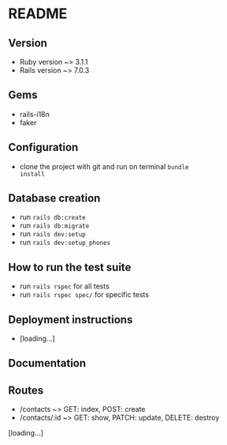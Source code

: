 # README

## Version
  * Ruby version ~> 3.1.1
  * Rails version ~> 7.0.3

## Gems
  * rails-i18n
  * faker

## Configuration
* clone the project with git and run on terminal <code>bundle install</code>

## Database creation
* run <code>rails db:create</code>
* run <code>rails db:migrate</code>
* run <code>rails dev:setup</code>
* run <code>rails dev:setup_phones</code>

## How to run the test suite
* run <code>rails rspec</code> for all tests
* run <code>rails rspec spec/</code> for specific tests

## Deployment instructions
* [loading...]

## Documentation

## Routes
* /contacts ~> GET: index, POST: create
* /contacts/:id ~> GET: show, PATCH: update, DELETE: destroy

[loading...]